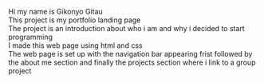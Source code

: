 
Hi my name is Gikonyo Gitau
</br>
This project is my portfolio landing page
</br>
The project is an introduction about who i am and why i decided to start programming
</br>
I made this web page using html and css 
</br>
The web page is set up with the navigation bar appearing frist followed by the about me section and finally the projects section where i link to a group project
</br> 
